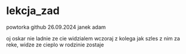 # lekcja_zad
powtorka github
26.09.2024
janek adam


oj oskar nie ladnie ze cie widzialem wczoraj z kolega jak szles z nim za reke, widze ze cieplo w rodzinie zostaje
